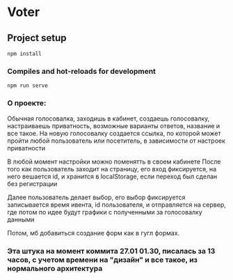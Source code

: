 # Voter

## Project setup

```
npm install
```

### Compiles and hot-reloads for development

```
npm run serve
```


### О проекте:

Обычная голосовалка, заходишь в кабинет, создаешь голосовалку,
настраиваешь приватность, возможные варианты ответов, название и все
такое.
На новую голосовалку создается ссылка, по которой может пройти любой
пользователь или посетитель, в зависимости от настроек приватности

В любой момент настройки можно поменятть в своем кабинете
После того как пользователь заходит на страницу, его вход фиксируется,
на него вешается id, и хранится в localStorage, если переход был сделан
без регистрации

Далее пользователь делает выбор, его выбор фиксируется записывается
время ивента, id пользователя, и отправляется на сервер, где потом по
идее будут графики с полученными за голосовалку данными

Потом, мб добавиться создание форм как в гугл формах.
### Эта штука на момент коммита 27.01 01.30, писалась за 13 часов, с учетом времени на "дизайн" и все такое, из нормального архитектура

